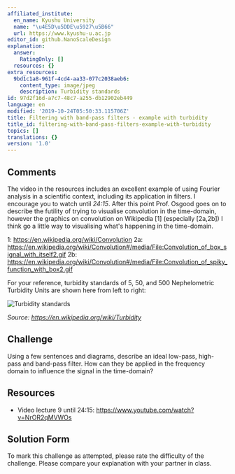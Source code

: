 ```yaml
---
affiliated_institute:
  en_name: Kyushu University
  name: "\u4E5D\u5DDE\u5927\u5B66"
  url: https://www.kyushu-u.ac.jp
editor_id: github.NanoScaleDesign
explanation:
  answer:
    RatingOnly: []
  resources: {}
extra_resources:
  9bd1c1a8-961f-4cd4-aa33-077c2038aeb6:
    content_type: image/jpeg
    description: Turbidity standards
id: 97d2f16d-a7c7-48c7-a255-db12902eb449
language: en
modified: '2019-10-24T05:50:33.115706Z'
title: Filtering with band-pass filters - example with turbidity
title_id: filtering-with-band-pass-filters-example-with-turbidity
topics: []
translations: {}
version: '1.0'
---
```


## Comments
The video in the resources includes an excellent example of using Fourier analysis in a scientific context, including its application in filters. I encourage you to watch until *24:15*. After this point Prof. Osgood goes on to describe the futility of trying to visualise convolution in the time-domain, however the graphics on convolution on Wikipedia [1] (especially [2a,2b]) I think go a little way to visualising what's happening in the time-domain.

1: https://en.wikipedia.org/wiki/Convolution
2a: https://en.wikipedia.org/wiki/Convolution#/media/File:Convolution_of_box_signal_with_itself2.gif
2b: https://en.wikipedia.org/wiki/Convolution#/media/File:Convolution_of_spiky_function_with_box2.gif

For your reference, turbidity standards of 5, 50, and 500 Nephelometric Turbidity Units are shown here from left to right:

![Turbidity standards](/api/v0/teachers/github.NanoScaleDesign/resources/public/9bd1c1a8-961f-4cd4-aa33-077c2038aeb6.jpeg/9bd1c1a8-961f-4cd4-aa33-077c2038aeb6.jpeg)

*Source: https://en.wikipedia.org/wiki/Turbidity*


## Challenge
Using a few sentences and diagrams, describe an ideal low-pass, high-pass and band-pass filter. How can they be applied in the frequency domain to influence the signal in the time-domain?


## Resources
- Video lecture 9 until 24:15: https://www.youtube.com/watch?v=NrOR2qMVWOs


## Solution Form
To mark this challenge as attempted, please rate the difficulty of the challenge.
Please compare your explanation with your partner in class.
